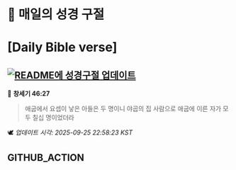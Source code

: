 # 🙏 매일의 성경 구절
# [Daily Bible verse]
## [![README에 성경구절 업데이트](https://github.com/DONGSUKA/first_test/actions/workflows/update-readme-bible.yml/badge.svg)](https://github.com/DONGSUKA/first_test/actions/workflows/update-readme-bible.yml)
<!-- START_BIBLE_VERSE -->
📖 **창세기 46:27**
> 애굽에서 요셉이 낳은 아들은 두 명이니 야곱의 집 사람으로 애굽에 이른 자가 모두 칠십 명이었더라

🕊️ _업데이트 시각: 2025-09-25 22:58:23 KST_
  <!-- END_BIBLE_VERSE -->
## GITHUB_ACTION
